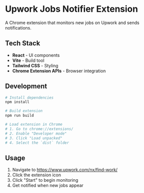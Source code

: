 # Upwork Jobs Notifier Extension

A Chrome extension that monitors new jobs on Upwork and sends notifications.

## Tech Stack

- **React** - UI components
- **Vite** - Build tool
- **Tailwind CSS** - Styling
- **Chrome Extension APIs** - Browser integration

## Development

```bash
# Install dependencies
npm install

# Build extension
npm run build

# Load extension in Chrome
# 1. Go to chrome://extensions/
# 2. Enable "Developer mode"
# 3. Click "Load unpacked"
# 4. Select the `dist` folder
```

## Usage

1. Navigate to https://www.upwork.com/nx/find-work/
2. Click the extension icon
3. Click "Start" to begin monitoring
4. Get notified when new jobs appear
